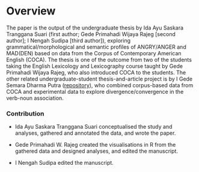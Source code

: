 
<!-- README.md is generated from README.Rmd. Please edit that file -->

# Overview

The paper is the output of the undergraduate thesis by Ida Ayu Saskara
Tranggana Suari (first author; Gede Primahadi Wijaya Rajeg \[second
author\]; I Nengah Sudipa \[third author\]), exploring
grammatical/morphological and semantic profiles of ANGRY/ANGER and
MAD(DEN) based on data from the Corpus of Contemporary American English
(COCA). The thesis is one of the outcome from two of the students taking
the English Lexicology and Lexicography course taught by Gede Primahadi
Wijaya Rajeg, who also introduced COCA to the students. The other
related undergraduate-student thesis-and-article project is by I Gede
Semara Dharma Putra
([repository](https://github.com/gederajeg/verb-noun-association)), who
combined corpus-based data from COCA and experimental data to explore
divergence/convergence in the verb-noun association.

### Contribution

- Ida Ayu Saskara Tranggana Suari conceptualised the study and analyses,
  gathered and annotated the data, and wrote the paper.

- Gede Primahadi W. Rajeg created the visualisations in R from the
  gathered data and designed analyses, and edited the manuscript.

- I Nengah Sudipa edited the manuscript.
